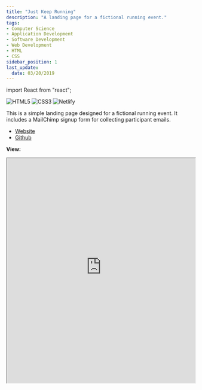 ```yaml
---
title: "Just Keep Running"
description: "A landing page for a fictional running event."
tags: 
- Computer Science
- Application Development
- Software Development
- Web Development
- HTML
- CSS
sidebar_position: 1
last_update:
  date: 03/20/2019
---
```


import React from "react";

![HTML5](https://img.shields.io/badge/html5-%23E34F26.svg?style=for-the-badge&logo=html5&logoColor=white) ![CSS3](https://img.shields.io/badge/css3-%231572B6.svg?style=for-the-badge&logo=css3&logoColor=white) 	![Netlify](https://img.shields.io/badge/netlify-%23000000.svg?style=for-the-badge&logo=netlify&logoColor=#00C7B7)

This is a simple landing page designed for a fictional running event. It includes a MailChimp signup form for collecting participant emails.

- [Website](https://stirring-bunny-99fc4f.netlify.app/) 
- [Github](https://github.com/joseeden/joeden/tree/master/docs/021-Software-Engineering/009-Web-Development/Projects/012-Landing-Page) 

<!-- **Tools:**

- HTML
- CSS 
- Bootstrap -->

**View:** 

<iframe
  src="https://polite-cactus-2250ac.netlify.app/"
  width="100%"
  height="600px"
  style={{ border: "1px solid #ccc" }}
></iframe>

